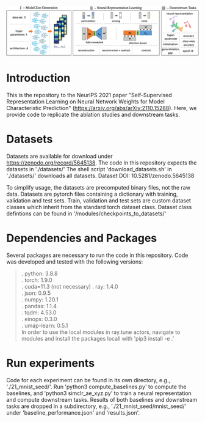 ![Alt text](.figures/scheme_v2.png "Neural Representation Learning Scheme")

# Introduction
This is the repository to the NeurIPS 2021 paper "Self-Supervised Representation Learning on Neural Network Weights for Model Characteristic Prediction" (https://arxiv.org/abs/arXiv:2110.15288). 
Here, we provide code to replicate the ablation studies and downstream tasks. 



# Datasets
Datasets are available for download under https://zenodo.org/record/5645138. The code in this repository expects the datasets in './datasets/' The shell script 'download_datasets.sh' in './datasets/' downloads all datasets.
Dataset DOI: 10.5281/zenodo.5645138

To simplify usage, the datasets are precomputed binary files, not the raw data. Datasets are pytorch files containing a dictionary with training, validation and test sets. Train, validation and test sets are custom dataset classes which inherit from the standard torch dataset class.
Dataset class defintions can be found in '/modules/checkpoints_to_datasets/'

# Dependencies and Packages
Several packages are necessary to run the code in this repository. Code was developed and tested with the following versions:
>. python: 3.8.8  
>. torch: 1.9.0  
>. cuda=11.3 (not necessary)
>. ray: 1.4.0  
>. json: 0.9.5  
>. numpy: 1.20.1  
>. pandas: 1.1.4  
>. tqdm: 4.53.0  
>. einops: 0.3.0  
>. umap-learn: 0.5.1  
In order to use the local modules in ray.tune actors, navigate to modules and install the packages locall with 'pip3 install -e .'

# Run experiments
Code for each experiment can be found in its own directory, e.g., './21_mnist_seed/'. Run 'python3 compute_baselines.py' to compute the baselines, and 'python3 simclr_ae_xyz.py' to train a neural representation and compute downstream tasks. 
Results of both baselines and downstream tasks are dropped in a subdirectory, e.g., './21_mnist_seed/mnist_seed/' under 'baseline_performance.json' and 'results.json'.